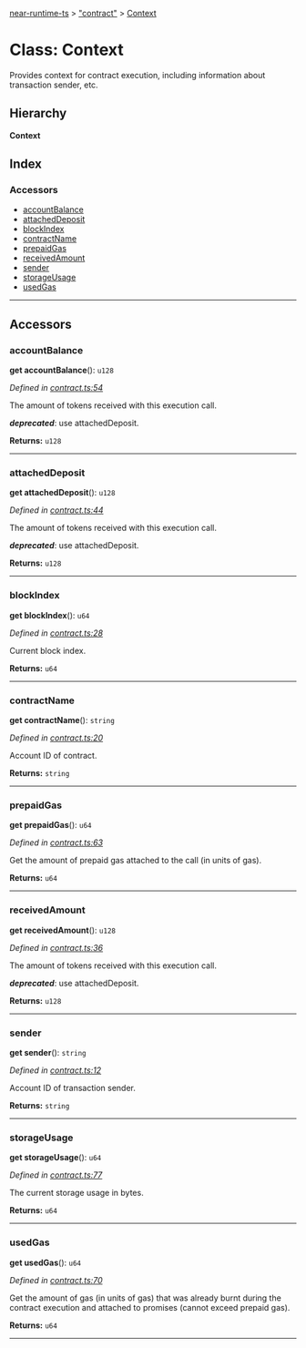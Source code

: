[near-runtime-ts](../README.md) > ["contract"](../modules/_contract_.md) > [Context](../classes/_contract_.context.md)

# Class: Context

Provides context for contract execution, including information about transaction sender, etc.

## Hierarchy

**Context**

## Index

### Accessors

* [accountBalance](_contract_.context.md#accountbalance)
* [attachedDeposit](_contract_.context.md#attacheddeposit)
* [blockIndex](_contract_.context.md#blockindex)
* [contractName](_contract_.context.md#contractname)
* [prepaidGas](_contract_.context.md#prepaidgas)
* [receivedAmount](_contract_.context.md#receivedamount)
* [sender](_contract_.context.md#sender)
* [storageUsage](_contract_.context.md#storageusage)
* [usedGas](_contract_.context.md#usedgas)

---

## Accessors

<a id="accountbalance"></a>

###  accountBalance

**get accountBalance**(): `u128`

*Defined in [contract.ts:54](https://github.com/nearprotocol/near-runtime-ts/blob/4babdd3/assembly/contract.ts#L54)*

The amount of tokens received with this execution call.

*__deprecated__*: use attachedDeposit.

**Returns:** `u128`

___
<a id="attacheddeposit"></a>

###  attachedDeposit

**get attachedDeposit**(): `u128`

*Defined in [contract.ts:44](https://github.com/nearprotocol/near-runtime-ts/blob/4babdd3/assembly/contract.ts#L44)*

The amount of tokens received with this execution call.

*__deprecated__*: use attachedDeposit.

**Returns:** `u128`

___
<a id="blockindex"></a>

###  blockIndex

**get blockIndex**(): `u64`

*Defined in [contract.ts:28](https://github.com/nearprotocol/near-runtime-ts/blob/4babdd3/assembly/contract.ts#L28)*

Current block index.

**Returns:** `u64`

___
<a id="contractname"></a>

###  contractName

**get contractName**(): `string`

*Defined in [contract.ts:20](https://github.com/nearprotocol/near-runtime-ts/blob/4babdd3/assembly/contract.ts#L20)*

Account ID of contract.

**Returns:** `string`

___
<a id="prepaidgas"></a>

###  prepaidGas

**get prepaidGas**(): `u64`

*Defined in [contract.ts:63](https://github.com/nearprotocol/near-runtime-ts/blob/4babdd3/assembly/contract.ts#L63)*

Get the amount of prepaid gas attached to the call (in units of gas).

**Returns:** `u64`

___
<a id="receivedamount"></a>

###  receivedAmount

**get receivedAmount**(): `u128`

*Defined in [contract.ts:36](https://github.com/nearprotocol/near-runtime-ts/blob/4babdd3/assembly/contract.ts#L36)*

The amount of tokens received with this execution call.

*__deprecated__*: use attachedDeposit.

**Returns:** `u128`

___
<a id="sender"></a>

###  sender

**get sender**(): `string`

*Defined in [contract.ts:12](https://github.com/nearprotocol/near-runtime-ts/blob/4babdd3/assembly/contract.ts#L12)*

Account ID of transaction sender.

**Returns:** `string`

___
<a id="storageusage"></a>

###  storageUsage

**get storageUsage**(): `u64`

*Defined in [contract.ts:77](https://github.com/nearprotocol/near-runtime-ts/blob/4babdd3/assembly/contract.ts#L77)*

The current storage usage in bytes.

**Returns:** `u64`

___
<a id="usedgas"></a>

###  usedGas

**get usedGas**(): `u64`

*Defined in [contract.ts:70](https://github.com/nearprotocol/near-runtime-ts/blob/4babdd3/assembly/contract.ts#L70)*

Get the amount of gas (in units of gas) that was already burnt during the contract execution and attached to promises (cannot exceed prepaid gas).

**Returns:** `u64`

___

